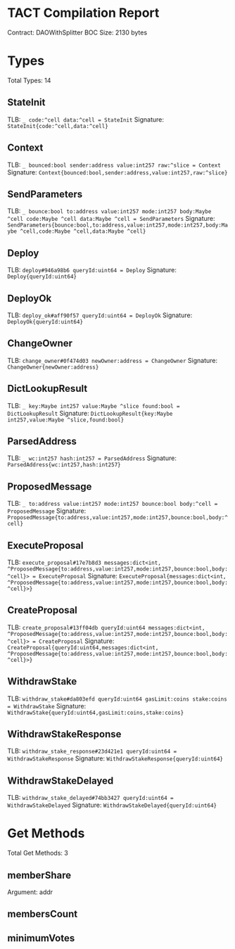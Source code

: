 # TACT Compilation Report
Contract: DAOWithSplitter
BOC Size: 2130 bytes

# Types
Total Types: 14

## StateInit
TLB: `_ code:^cell data:^cell = StateInit`
Signature: `StateInit{code:^cell,data:^cell}`

## Context
TLB: `_ bounced:bool sender:address value:int257 raw:^slice = Context`
Signature: `Context{bounced:bool,sender:address,value:int257,raw:^slice}`

## SendParameters
TLB: `_ bounce:bool to:address value:int257 mode:int257 body:Maybe ^cell code:Maybe ^cell data:Maybe ^cell = SendParameters`
Signature: `SendParameters{bounce:bool,to:address,value:int257,mode:int257,body:Maybe ^cell,code:Maybe ^cell,data:Maybe ^cell}`

## Deploy
TLB: `deploy#946a98b6 queryId:uint64 = Deploy`
Signature: `Deploy{queryId:uint64}`

## DeployOk
TLB: `deploy_ok#aff90f57 queryId:uint64 = DeployOk`
Signature: `DeployOk{queryId:uint64}`

## ChangeOwner
TLB: `change_owner#0f474d03 newOwner:address = ChangeOwner`
Signature: `ChangeOwner{newOwner:address}`

## DictLookupResult
TLB: `_ key:Maybe int257 value:Maybe ^slice found:bool = DictLookupResult`
Signature: `DictLookupResult{key:Maybe int257,value:Maybe ^slice,found:bool}`

## ParsedAddress
TLB: `_ wc:int257 hash:int257 = ParsedAddress`
Signature: `ParsedAddress{wc:int257,hash:int257}`

## ProposedMessage
TLB: `_ to:address value:int257 mode:int257 bounce:bool body:^cell = ProposedMessage`
Signature: `ProposedMessage{to:address,value:int257,mode:int257,bounce:bool,body:^cell}`

## ExecuteProposal
TLB: `execute_proposal#17e7b8d3 messages:dict<int, ^ProposedMessage{to:address,value:int257,mode:int257,bounce:bool,body:^cell}> = ExecuteProposal`
Signature: `ExecuteProposal{messages:dict<int, ^ProposedMessage{to:address,value:int257,mode:int257,bounce:bool,body:^cell}>}`

## CreateProposal
TLB: `create_proposal#13ff04db queryId:uint64 messages:dict<int, ^ProposedMessage{to:address,value:int257,mode:int257,bounce:bool,body:^cell}> = CreateProposal`
Signature: `CreateProposal{queryId:uint64,messages:dict<int, ^ProposedMessage{to:address,value:int257,mode:int257,bounce:bool,body:^cell}>}`

## WithdrawStake
TLB: `withdraw_stake#da803efd queryId:uint64 gasLimit:coins stake:coins = WithdrawStake`
Signature: `WithdrawStake{queryId:uint64,gasLimit:coins,stake:coins}`

## WithdrawStakeResponse
TLB: `withdraw_stake_response#23d421e1 queryId:uint64 = WithdrawStakeResponse`
Signature: `WithdrawStakeResponse{queryId:uint64}`

## WithdrawStakeDelayed
TLB: `withdraw_stake_delayed#74bb3427 queryId:uint64 = WithdrawStakeDelayed`
Signature: `WithdrawStakeDelayed{queryId:uint64}`

# Get Methods
Total Get Methods: 3

## memberShare
Argument: addr

## membersCount

## minimumVotes
